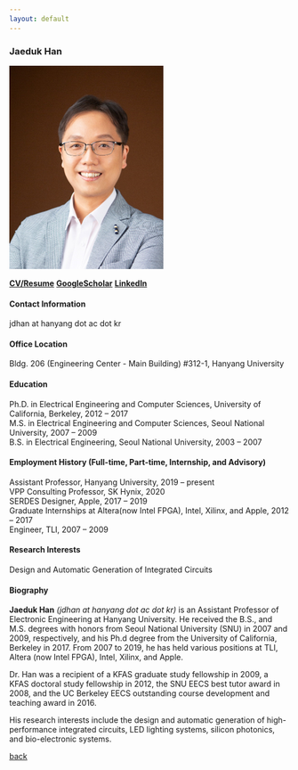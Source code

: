 ```yaml
---
layout: default
---
```


### Jaeduk Han
![Jaeduk Han](https://raw.githubusercontent.com/niftylab/niftylab.github.io/master/assets/img/people/1_jaeduk_han.png)

__[CV/Resume](https://raw.githubusercontent.com/niftylab/niftylab.github.io/master/docs/CV_JDHAN_200301.pdf)__
__[GoogleScholar](https://scholar.google.com/citations?user=l3DrF84AAAAJ&hl=en)__
__[LinkedIn](https://www.linkedin.com/in/jaeduk-han-98b20930)__

#### Contact Information
jdhan at hanyang dot ac dot kr

#### Office Location
Bldg. 206 (Engineering Center - Main Building) #312-1, Hanyang University

#### Education
Ph.D. in Electrical Engineering and Computer Sciences, University of California, Berkeley, 2012 – 2017 <br>
M.S. in Electrical Engineering and Computer Sciences, Seoul National University, 2007 – 2009 <br>
B.S. in Electrical Engineering, Seoul National University, 2003 – 2007

#### Employment History (Full-time, Part-time, Internship, and Advisory)
Assistant Professor, Hanyang University, 2019 – present<br>
VPP Consulting Professor, SK Hynix, 2020 <br>
SERDES Designer, Apple, 2017 – 2019 <br>
Graduate Internships at Altera(now Intel FPGA), Intel, Xilinx, and Apple, 2012 – 2017 <br>
Engineer, TLI, 2007 – 2009

#### Research Interests
Design and Automatic Generation of Integrated Circuits

#### Biography
**Jaeduk Han** _(jdhan at hanyang dot ac dot kr)_ is an Assistant Professor of Electronic Engineering at Hanyang University.
He received the B.S., and M.S. degrees with honors from Seoul National University (SNU)
in 2007 and 2009, respectively, and his Ph.d degree from the University of California, 
Berkeley in 2017. From 2007 to 2019, he has held various positions at TLI, 
Altera (now Intel FPGA), Intel, Xilinx, and Apple. 

Dr. Han was a recipient of a KFAS graduate study fellowship in 2009, a KFAS doctoral study 
fellowship in 2012, the SNU EECS best tutor award in 2008, and the UC Berkeley EECS 
outstanding course development and teaching award in 2016.

His research interests include the design and automatic generation of high-performance 
integrated circuits, LED lighting systems, silicon photonics, and bio-electronic systems.


[back](../people.html)
